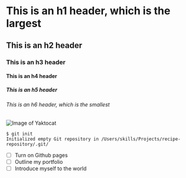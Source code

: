 # This is an h1 header, which is the largest
## This is an h2 header
### This is an h3 header
#### This is an h4 header
##### This is an h5 header
###### This is an h6 header, which is the smallest

![Image of Yaktocat](https://octodex.github.com/images/yaktocat.png)

```
$ git init
Initialized empty Git repository in /Users/skills/Projects/recipe-repository/.git/
```
- [ ] Turn on Github pages
- [ ] Outline my portfolio
- [ ] Introduce myself to the world
